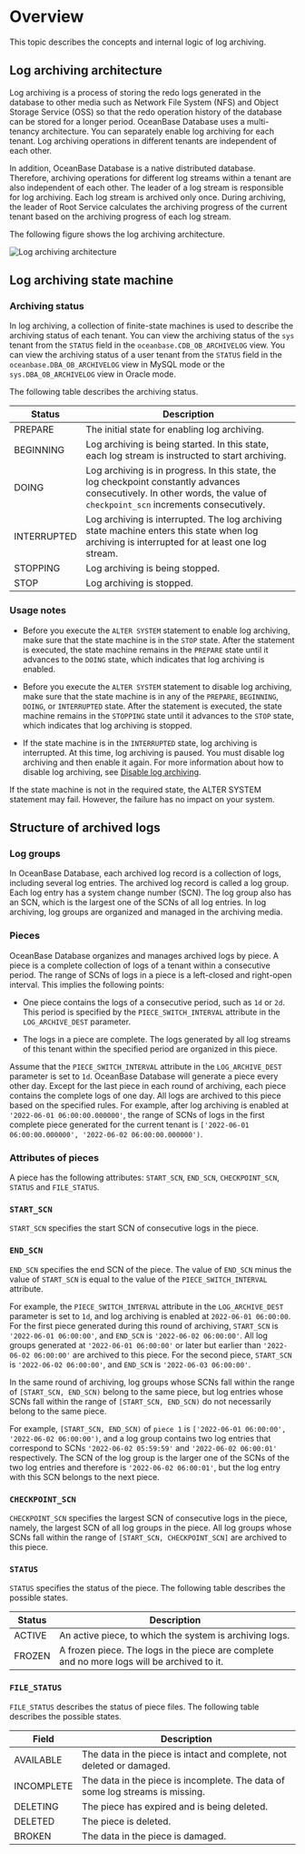 
# Overview

This topic describes the concepts and internal logic of log archiving.

## Log archiving architecture

Log archiving is a process of storing the redo logs generated in the database to other media such as Network File System (NFS) and Object Storage Service (OSS) so that the redo operation history of the database can be stored for a longer period. OceanBase Database uses a multi-tenancy architecture. You can separately enable log archiving for each tenant. Log archiving operations in different tenants are independent of each other.

In addition, OceanBase Database is a native distributed database. Therefore, archiving operations for different log streams within a tenant are also independent of each other. The leader of a log stream is responsible for log archiving. Each log stream is archived only once. During archiving, the leader of Root Service calculates the archiving progress of the current tenant based on the archiving progress of each log stream.

The following figure shows the log archiving architecture.

![Log archiving architecture](https://obbusiness-private.oss-cn-shanghai.aliyuncs.com/doc/img/observer-enterprise/V4.0.0/user-guide/log-archive-architecture.png)

## Log archiving state machine

### Archiving status

In log archiving, a collection of finite-state machines is used to describe the archiving status of each tenant. You can view the archiving status of the `sys` tenant from the `STATUS` field in the `oceanbase.CDB_OB_ARCHIVELOG` view. You can view the archiving status of a user tenant from the `STATUS` field in the `oceanbase.DBA_OB_ARCHIVELOG` view in MySQL mode or the `sys.DBA_OB_ARCHIVELOG` view in Oracle mode.

The following table describes the archiving status.

| Status | Description |
|--------------|------------------------------------------------------------|
| PREPARE | The initial state for enabling log archiving.  |
| BEGINNING | Log archiving is being started. In this state, each log stream is instructed to start archiving.  |
| DOING | Log archiving is in progress. In this state, the log checkpoint constantly advances consecutively. In other words, the value of `checkpoint_scn` increments consecutively.  |
| INTERRUPTED | Log archiving is interrupted. The log archiving state machine enters this state when log archiving is interrupted for at least one log stream.  |
| STOPPING | Log archiving is being stopped.  |
| STOP | Log archiving is stopped.  |

### Usage notes



* Before you execute the `ALTER SYSTEM` statement to enable log archiving, make sure that the state machine is in the `STOP` state. After the statement is executed, the state machine remains in the `PREPARE` state until it advances to the `DOING` state, which indicates that log archiving is enabled.

* Before you execute the `ALTER SYSTEM` statement to disable log archiving, make sure that the state machine is in any of the `PREPARE`, `BEGINNING`, `DOING`, or `INTERRUPTED` state. After the statement is executed, the state machine remains in the `STOPPING` state until it advances to the `STOP` state, which indicates that log archiving is stopped.

* If the state machine is in the `INTERRUPTED` state, log archiving is interrupted. At this time, log archiving is paused. You must disable log archiving and then enable it again. For more information about how to disable log archiving, see [Disable log archiving](4.stop-log-archive.md).

If the state machine is not in the required state, the ALTER SYSTEM statement may fail. However, the failure has no impact on your system.

## Structure of archived logs

### Log groups

In OceanBase Database, each archived log record is a collection of logs, including several log entries. The archived log record is called a log group. Each log entry has a system change number (SCN). The log group also has an SCN, which is the largest one of the SCNs of all log entries. In log archiving, log groups are organized and managed in the archiving media.

### Pieces

OceanBase Database organizes and manages archived logs by piece. A piece is a complete collection of logs of a tenant within a consecutive period. The range of SCNs of logs in a piece is a left-closed and right-open interval. This implies the following points:

* One piece contains the logs of a consecutive period, such as `1d` or `2d`. This period is specified by the `PIECE_SWITCH_INTERVAL` attribute in the `LOG_ARCHIVE_DEST` parameter.

* The logs in a piece are complete. The logs generated by all log streams of this tenant within the specified period are organized in this piece.

Assume that the `PIECE_SWITCH_INTERVAL` attribute in the `LOG_ARCHIVE_DEST` parameter is set to `1d`. OceanBase Database will generate a piece every other day. Except for the last piece in each round of archiving, each piece contains the complete logs of one day. All logs are archived to this piece based on the specified rules. For example, after log archiving is enabled at `'2022-06-01 06:00:00.000000'`, the range of SCNs of logs in the first complete piece generated for the current tenant is `['2022-06-01 06:00:00.000000', '2022-06-02 06:00:00.000000')`.

### Attributes of pieces

A piece has the following attributes: `START_SCN`, `END_SCN`, `CHECKPOINT_SCN`, `STATUS` and `FILE_STATUS`.

### `START_SCN`

`START_SCN` specifies the start SCN of consecutive logs in the piece.

### `END_SCN`

`END_SCN` specifies the end SCN of the piece. The value of `END_SCN` minus the value of `START_SCN` is equal to the value of the `PIECE_SWITCH_INTERVAL` attribute.

For example, the `PIECE_SWITCH_INTERVAL` attribute in the `LOG_ARCHIVE_DEST` parameter is set to `1d`, and log archiving is enabled at `2022-06-01 06:00:00`. For the first piece generated during this round of archiving, `START_SCN` is `'2022-06-01 06:00:00'`, and `END_SCN` is `'2022-06-02 06:00:00'`. All log groups generated at `'2022-06-01 06:00:00'` or later but earlier than `'2022-06-02 06:00:00'` are archived to this piece. For the second piece, `START_SCN` is `'2022-06-02 06:00:00'`, and `END_SCN` is `'2022-06-03 06:00:00'`.

In the same round of archiving, log groups whose SCNs fall within the range of `[START_SCN, END_SCN)` belong to the same piece, but log entries whose SCNs fall within the range of `[START_SCN, END_SCN)` do not necessarily belong to the same piece.

For example, `[START_SCN, END_SCN)` of `piece 1` is `['2022-06-01 06:00:00', '2022-06-02 06:00:00')`, and a log group contains two log entries that correspond to SCNs `'2022-06-02 05:59:59'` and `'2022-06-02 06:00:01'` respectively. The SCN of the log group is the larger one of the SCNs of the two log entries and therefore is `'2022-06-02 06:00:01'`, but the log entry with this SCN belongs to the next piece.

### `CHECKPOINT_SCN`

`CHECKPOINT_SCN` specifies the largest SCN of consecutive logs in the piece, namely, the largest SCN of all log groups in the piece. All log groups whose SCNs fall within the range of `[START_SCN, CHECKPOINT_SCN]` are archived to this piece.

### `STATUS`

`STATUS` specifies the status of the piece. The following table describes the possible states.

| Status | Description |
|---------|--------------------------------------------------------------------------|
| ACTIVE | An active piece, to which the system is archiving logs. |
| FROZEN | A frozen piece. The logs in the piece are complete and no more logs will be archived to it. |

### `FILE_STATUS`

`FILE_STATUS` describes the status of piece files. The following table describes the possible states.

| Field | Description |
|-------------|-----------------------------------------------------------|
| AVAILABLE | The data in the piece is intact and complete, not deleted or damaged. |
| INCOMPLETE | The data in the piece is incomplete. The data of some log streams is missing. |
| DELETING | The piece has expired and is being deleted.  |
| DELETED | The piece is deleted. |
| BROKEN | The data in the piece is damaged. |
